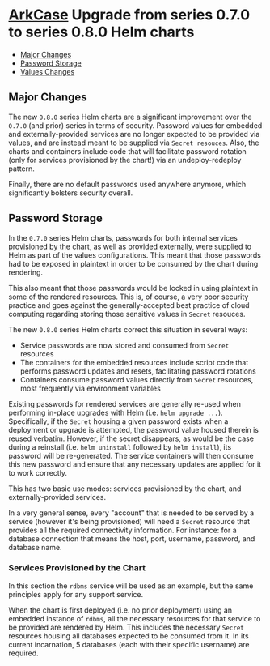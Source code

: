 
# [ArkCase](https://www.arkcase.com/) Upgrade from series 0.7.0 to series 0.8.0 Helm charts

- [Major Changes](#major-changes)
- [Password Storage](#passwords)
- [Values Changes](#values)

## <a name="major-changes"></a>Major Changes

The new `0.8.0` series Helm charts are a significant improvement over the `0.7.0` (and prior) series in terms of security. Password values for embedded and externally-provided services are no longer expected to be provided via values, and are instead meant to be supplied via `Secret resouces`. Also, the charts and containers include code that will facilitate password rotation (only for services provisioned by the chart!) via an undeploy-redeploy pattern.

Finally, there are no default passwords used anywhere anymore, which significantly bolsters security overall.

## <a name="passwords"></a>Password Storage

In the `0.7.0` series Helm charts, passwords for both internal services provisioned by the chart, as well as provided externally, were supplied to Helm as part of the values configurations. This meant that those passwords had to be exposed in plaintext in order to be consumed by the chart during rendering.

This also meant that those passwords would be locked in using plaintext in some of the rendered resources. This is, of course, a very poor security practice and goes against the generally-accepted best practice of cloud computing regarding storing those sensitive values in `Secret` resouces.

The new `0.8.0` series Helm charts correct this situation in several ways:

  - Service passwords are now stored and consumed from `Secret` resources
  - The containers for the embedded resources include script code that performs password updates and resets, facilitating password rotations
  - Containers consume password values directly from `Secret` resources, most frequently via environment variables

Existing passwords for rendered services are generally re-used when performing in-place upgrades with Helm (i.e. `helm upgrade ...`). Specifically, if the `Secret` housing a given password exists when a deployment or upgrade is attempted, the password value housed therein is reused verbatim. However, if the secret disappears, as would be the case during a reinstall (i.e. `helm uninstall` followed by `helm install`), its password will be re-generated. The service containers will then consume this new password and ensure that any necessary updates are applied for it to work correctly.

This has two basic use modes: services provisioned by the chart, and externally-provided services.

In a very general sense, every "account" that is needed to be served by a service (however it's being provisioned) will need a `Secret` resource that provides all the required connectivity information. For instance: for a database connection that means the host, port, username, password, and database name.

### Services Provisioned by the Chart

In this section the `rdbms` service will be used as an example, but the same principles apply for any support service.

When the chart is first deployed (i.e. no prior deployment) using an embedded instance of `rdbms`, all the necessary resources for that service to be provided are rendered by Helm. This includes the necessary `Secret` resources housing all databases expected to be consumed from it. In its current incarnation, 5 databases (each with their specific username) are required.



